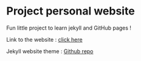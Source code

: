 # Project personal website

Fun little project to learn jekyll and GitHub pages !

Link to the website : [click here](https://gabi22top.github.io/)

Jekyll website theme : [Github repo](https://github.com/thelehhman/texture)
